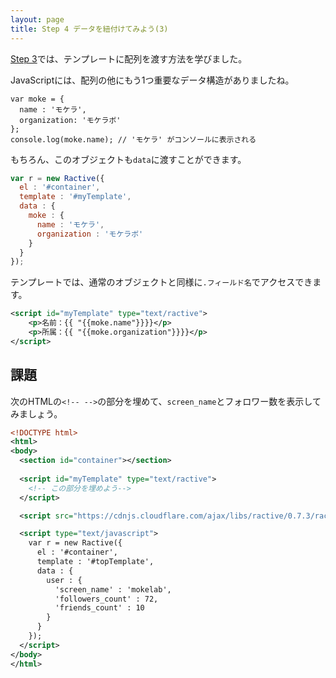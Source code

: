 ```yaml
---
layout: page
title: Step 4 データを紐付けてみよう(3)
---
```


[Step 3](../step3/)では、テンプレートに配列を渡す方法を学びました。

JavaScriptには、配列の他にもう1つ重要なデータ構造がありましたね。

```
var moke = {
  name : 'モケラ',
  organization: 'モケラボ'
};
console.log(moke.name); // 'モケラ' がコンソールに表示される
```

もちろん、このオブジェクトも`data`に渡すことができます。

```javascript
var r = new Ractive({
  el : '#container',
  template : '#myTemplate',
  data : {
    moke : {
      name : 'モケラ',
      organization : 'モケラボ'
    }
  }
});
```

テンプレートでは、通常のオブジェクトと同様に`.フィールド名`でアクセスできます。

```xml
<script id="myTemplate" type="text/ractive">
    <p>名前：{{ "{{moke.name"}}}}</p>
    <p>所属：{{ "{{moke.organization"}}}}</p>
</script>
```

## 課題

次のHTMLの`<!-- -->`の部分を埋めて、`screen_name`とフォロワー数を表示してみましょう。

```xml
<!DOCTYPE html>
<html>
<body>
  <section id="container"></section>
  
  <script id="myTemplate" type="text/ractive">
    <!-- この部分を埋めよう-->
  </script>

  <script src="https://cdnjs.cloudflare.com/ajax/libs/ractive/0.7.3/ractive.js"></script>

  <script type="text/javascript">
    var r = new Ractive({
      el : '#container',
      template : '#topTemplate',
      data : {
        user : {
          'screen_name' : 'mokelab',
          'followers_count' : 72,
          'friends_count' : 10
        }
      }
    });
  </script>
</body>
</html>
```


